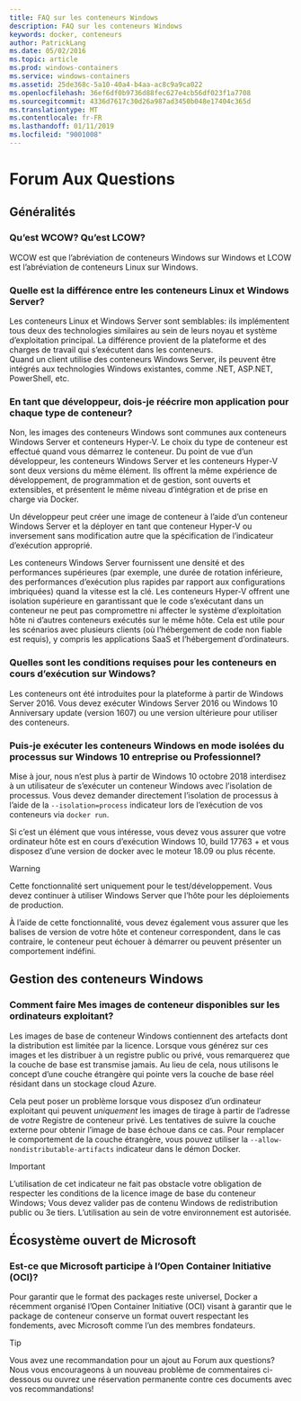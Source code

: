 ```yaml
---
title: FAQ sur les conteneurs Windows
description: FAQ sur les conteneurs Windows
keywords: docker, conteneurs
author: PatrickLang
ms.date: 05/02/2016
ms.topic: article
ms.prod: windows-containers
ms.service: windows-containers
ms.assetid: 25de368c-5a10-40a4-b4aa-ac8c9a9ca022
ms.openlocfilehash: 36ef6df0b9736d88fec627e4cb56df023f1a7708
ms.sourcegitcommit: 4336d7617c30d26a987ad3450b048e17404c365d
ms.translationtype: MT
ms.contentlocale: fr-FR
ms.lasthandoff: 01/11/2019
ms.locfileid: "9001008"
---
```

# <a name="frequently-asked-questions"></a>Forum Aux Questions

## <a name="general"></a>Généralités

### <a name="what-is-wcow-what-is-lcow"></a>Qu’est WCOW? Qu’est LCOW?

WCOW est que l’abréviation de conteneurs Windows sur Windows et LCOW est l’abréviation de conteneurs Linux sur Windows.

### <a name="what-is-the-difference-between-linux-and-windows-server-containers"></a>Quelle est la différence entre les conteneurs Linux et Windows Server?

Les conteneurs Linux et Windows Server sont semblables: ils implémentent tous deux des technologies similaires au sein de leurs noyau et système d’exploitation principal. La différence provient de la plateforme et des charges de travail qui s’exécutent dans les conteneurs.  
Quand un client utilise des conteneurs Windows Server, ils peuvent être intégrés aux technologies Windows existantes, comme .NET, ASP.NET, PowerShell, etc.

### <a name="as-a-developer-do-i-have-to-re-write-my-app-for-each-type-of-container"></a>En tant que développeur, dois-je réécrire mon application pour chaque type de conteneur?

Non, les images des conteneurs Windows sont communes aux conteneurs Windows Server et conteneurs Hyper-V. Le choix du type de conteneur est effectué quand vous démarrez le conteneur. Du point de vue d’un développeur, les conteneurs Windows Server et les conteneurs Hyper-V sont deux versions du même élément. Ils offrent la même expérience de développement, de programmation et de gestion, sont ouverts et extensibles, et présentent le même niveau d’intégration et de prise en charge via Docker.

Un développeur peut créer une image de conteneur à l’aide d’un conteneur Windows Server et la déployer en tant que conteneur Hyper-V ou inversement sans modification autre que la spécification de l’indicateur d’exécution approprié.

Les conteneurs Windows Server fournissent une densité et des performances supérieures (par exemple, une durée de rotation inférieure, des performances d’exécution plus rapides par rapport aux configurations imbriquées) quand la vitesse est la clé. Les conteneurs Hyper-V offrent une isolation supérieure en garantissant que le code s’exécutant dans un conteneur ne peut pas compromettre ni affecter le système d’exploitation hôte ni d’autres conteneurs exécutés sur le même hôte. Cela est utile pour les scénarios avec plusieurs clients (où l’hébergement de code non fiable est requis), y compris les applications SaaS et l’hébergement d’ordinateurs.

### <a name="what-are-the-prerequisites-for-running-containers-on-windows"></a>Quelles sont les conditions requises pour les conteneurs en cours d’exécution sur Windows?

Les conteneurs ont été introduites pour la plateforme à partir de Windows Server 2016. Vous devez exécuter Windows Server 2016 ou Windows 10 Anniversary update (version 1607) ou une version ultérieure pour utiliser des conteneurs.

### <a name="can-i-run-windows-containers-in-process-isolated-mode-on-windows-10-enterprise-or-professional"></a>Puis-je exécuter les conteneurs Windows en mode isolées du processus sur Windows 10 entreprise ou Professionnel?

Mise à jour, nous n’est plus à partir de Windows 10 octobre 2018 interdisez à un utilisateur de s’exécuter un conteneur Windows avec l’isolation de processus. Vous devez demander directement l’isolation de processus à l’aide de la `--isolation=process` indicateur lors de l’exécution de vos conteneurs via `docker run`.

Si c’est un élément que vous intéresse, vous devez vous assurer que votre ordinateur hôte est en cours d’exécution Windows 10, build 17763 + et vous disposez d’une version de docker avec le moteur 18.09 ou plus récente.

> [!WARNING]
> Cette fonctionnalité sert uniquement pour le test/développement. Vous devez continuer à utiliser Windows Server que l’hôte pour les déploiements de production.
>
> À l’aide de cette fonctionnalité, vous devez également vous assurer que les balises de version de votre hôte et conteneur correspondent, dans le cas contraire, le conteneur peut échouer à démarrer ou peuvent présenter un comportement indéfini.

## <a name="windows-container-management"></a>Gestion des conteneurs Windows

### <a name="how-do-i-make-my-container-images-available-on-air-gapped-machines"></a>Comment faire Mes images de conteneur disponibles sur les ordinateurs exploitant?

Les images de base de conteneur Windows contiennent des artefacts dont la distribution est limitée par la licence. Lorsque vous générez sur ces images et les distribuer à un registre public ou privé, vous remarquerez que la couche de base est transmise jamais. Au lieu de cela, nous utilisons le concept d’une couche étrangère qui pointe vers la couche de base réel résidant dans un stockage cloud Azure.

Cela peut poser un problème lorsque vous disposez d’un ordinateur exploitant qui peuvent _uniquement_ les images de tirage à partir de l’adresse de _votre_ Registre de conteneur privé. Les tentatives de suivre la couche externe pour obtenir l’image de base échoue dans ce cas. Pour remplacer le comportement de la couche étrangère, vous pouvez utiliser la `--allow-nondistributable-artifacts` indicateur dans le démon Docker.

> [!IMPORTANT]
> L’utilisation de cet indicateur ne fait pas obstacle votre obligation de respecter les conditions de la licence image de base du conteneur Windows; Vous devez valider pas de contenu Windows de redistribution public ou 3e tiers. L’utilisation au sein de votre environnement est autorisée.

## <a name="microsofts-open-ecosystem"></a>Écosystème ouvert de Microsoft

### <a name="is-microsoft-participating-in-the-open-container-initiative-oci"></a>Est-ce que Microsoft participe à l’Open Container Initiative (OCI)?

Pour garantir que le format des packages reste universel, Docker a récemment organisé l’Open Container Initiative (OCI) visant à garantir que le package de conteneur conserve un format ouvert respectant les fondements, avec Microsoft comme l’un des membres fondateurs.

> [!TIP]
> Vous avez une recommandation pour un ajout au Forum aux questions? Nous vous encourageons à un nouveau problème de commentaires ci-dessous ou ouvrez une réservation permanente contre ces documents avec vos recommandations!
